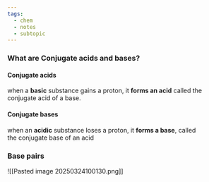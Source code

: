 ```yaml
---
tags:
  - chem
  - notes
  - subtopic
---
```

### What are Conjugate acids and bases?
#### Conjugate acids
when a **basic** substance gains a proton, it **forms an acid** called the conjugate acid of a base.
#### Conjugate bases
when an **acidic** substance loses a proton, it **forms a base**, called the conjugate base of an acid


### Base pairs


![[Pasted image 20250324100130.png]]
